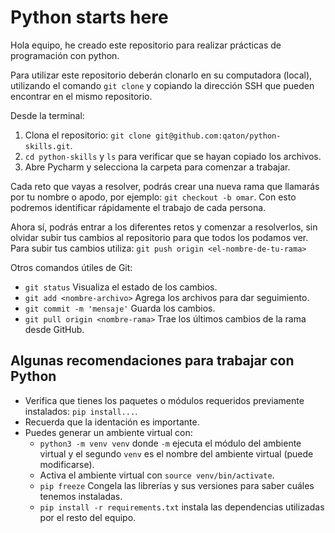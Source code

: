 # Python starts here

Hola equipo, he creado este repositorio para realizar prácticas de programación con python.

Para utilizar este repositorio deberán clonarlo en su computadora (local),
utilizando el comando `git clone` y copiando la dirección SSH que pueden encontrar en el mismo repositorio.

Desde la terminal:
1. Clona el repositorio: `git clone git@github.com:qaton/python-skills.git`.
2. `cd python-skills` y `ls` para verificar que se hayan copiado los archivos.
3. Abre Pycharm y selecciona la carpeta para comenzar a trabajar.

Cada reto que vayas a resolver, podrás crear una nueva rama que llamarás por tu nombre o apodo, por ejemplo: `git checkout -b omar`. Con esto podremos identificar rápidamente el trabajo de cada persona.

Ahora sí, podrás entrar a los diferentes retos y comenzar a resolverlos, sin olvidar subir tus cambios al repositorio para que todos los podamos ver. Para subir tus cambios utiliza: `git push origin <el-nombre-de-tu-rama>`

Otros comandos útiles de Git:
* `git status` Visualiza el estado de los cambios.
* `git add <nombre-archivo>` Agrega los archivos para dar seguimiento.
* `git commit -m 'mensaje'` Guarda los cambios.
* `git pull origin <nombre-rama>` Trae los últimos cambios de la rama desde GitHub.

## Algunas recomendaciones para trabajar con Python

* Verifica que tienes los paquetes o módulos requeridos previamente instalados: `pip install...`.
* Recuerda que la identación es importante.
* Puedes generar un ambiente virtual con:
    * `python3 -m venv venv` donde `-m` ejecuta el módulo del ambiente virtual y el segundo `venv` es el nombre del ambiente virtual (puede modificarse).
    * Activa el ambiente virtual con `source venv/bin/activate`.
    * `pip freeze`  Congela las librerías y sus versiones para saber cuáles tenemos instaladas.
    * `pip install -r requirements.txt` instala las dependencias utilizadas por el resto del equipo.
